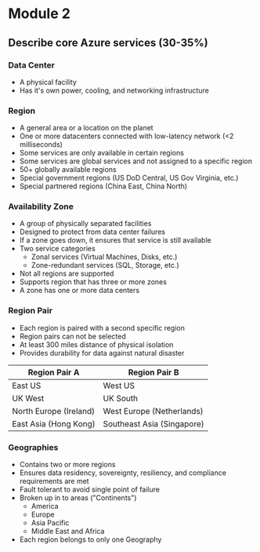 # Module 2

## Describe core Azure services (30-35%)

### Data Center
- A physical facility
- Has it's own power, cooling, and networking infrastructure

### Region
- A general area or a location on the planet
- One or more datacenters connected with low-latency network (<2 milliseconds)
- Some services are only available in certain regions
- Some services are global services and not assigned to a specific region
- 50+ globally available regions
- Special government regions (US DoD Central, US Gov Virginia, etc.)
- Special partnered regions (China East, China North)

### Availability Zone
- A group of physically separated facilities
- Designed to protect from data center failures
- If a zone goes down, it ensures that service is still available
- Two service categories
     - Zonal services (Virtual Machines, Disks, etc.)
     - Zone-redundant services (SQL, Storage, etc.)
- Not all regions are supported
- Supports region that has three or more zones
- A zone has one or more data centers

### Region Pair
- Each region is paired with a second specific region
- Region pairs can not be selected
- At least 300 miles distance of physical isolation
- Provides durability for data against natural disaster

| Region Pair A | Region Pair B |
| ------------- | ------------- |
| East US | West US |
| UK West | UK South |
| North Europe (Ireland) | West Europe (Netherlands) |
| East Asia (Hong Kong) | Southeast Asia (Singapore) |

### Geographies
- Contains two or more regions
- Ensures data residency, sovereignty, resiliency, and compliance requirements are met
- Fault tolerant to avoid single point of failure
- Broken up in to areas ("Continents")
     - America
     - Europe
     - Asia Pacific
     - Middle East and Africa
- Each region belongs to only one Geography

